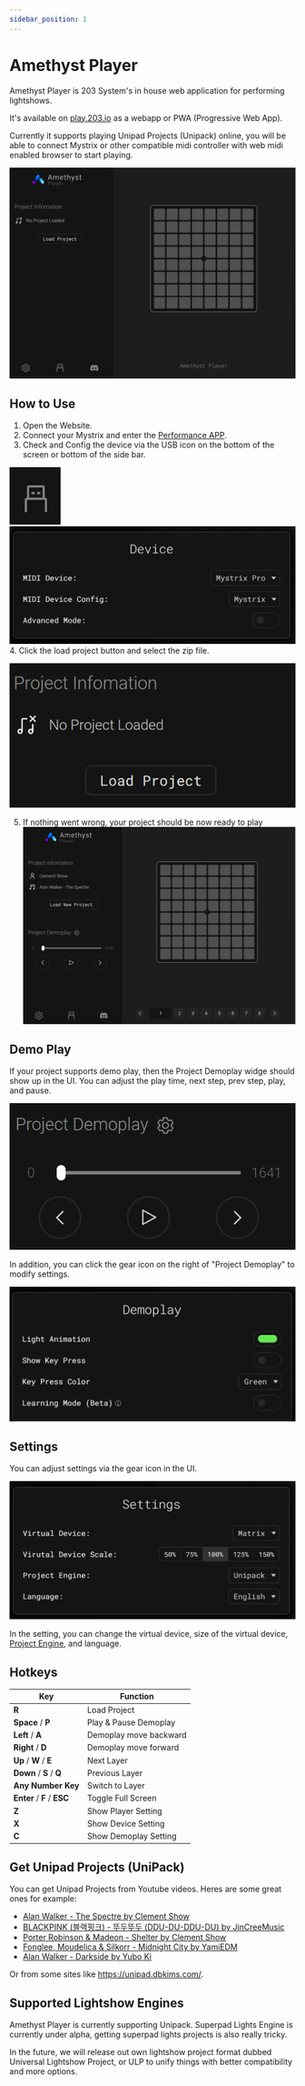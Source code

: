 ```yaml
---
sidebar_position: 1
---
```


# Amethyst Player

Amethyst Player is 203 System's in house web application for performing lightshows.

It's available on [play.203.io](https://play.203.io) as a webapp or PWA (Progressive Web App).

Currently it supports playing Unipad Projects (Unipack) online, you will be able to connect Mystrix or other compatible midi controller with web midi enabled browser to start playing.

![Amethyst Player UI](MainUI.png)

## How to Use
1. Open the Website.
2. Connect your Mystrix and enter the [Performance APP](/docs/MatrixOS/Applications/Performance).
3. Check and Config the device via the USB icon on the bottom of the screen or bottom of the side bar.

![USB Icon](USB.png)
![Device Config](DeviceConfig.png)
4. Click the load project button and select the zip file.

![Load Project](LoadProject.png)

5. If nothing went wrong, your project should be now ready to play![Project Loaded](ProjectLoaded.png)


## Demo Play
If your project supports demo play, then the Project Demoplay widge should show up in the UI. You can adjust the play time, next step, prev step, play, and pause.

![Demoplay](Demoplay.png)

In addition, you can click the gear icon on the right of "Project Demoplay" to modify settings.

![Demoplay Settings](DemoplaySettings.png)

## Settings
You can adjust settings via the gear icon in the UI.

![Settings](Settings.png)

In the setting, you can change the virtual device, size of the virtual device, [Project Engine](#supported-lightshow-engines), and language.


## Hotkeys
| Key            | Function                 |
|----------------|--------------------------|
| **R**          | Load Project             |
| **Space** / **P**  | Play & Pause Demoplay     |
| **Left** / **A**   | Demoplay move backward   |
| **Right** / **D**  | Demoplay move forward    |
| **Up** / **W** / **E** | Next Layer               |
| **Down** / **S** / **Q**| Previous Layer           |
| **Any Number Key**          | Switch to Layer   |
| **Enter** / **F** / **ESC** | Toggle Full Screen   |
| **Z**          | Show Player Setting      |
| **X**          | Show Device Setting      |
| **C**          | Show Demoplay Setting    |

## Get Unipad Projects (UniPack)

You can get Unipad Projects from Youtube videos. Heres are some great ones for example:
- [Alan Walker - The Spectre by Clement Show](https://www.youtube.com/watch?v=-96eVsFJW-M)
- [ BLACKPINK (블랙핑크) - 뚜두뚜두 (DDU-DU-DDU-DU) by JinCreeMusic](https://www.youtube.com/watch?v=QTsq8lM9uqg)
- [Porter Robinson & Madeon - Shelter by Clement Show](https://www.youtube.com/watch?v=TnPQg9h6Un0)
- [Fonglee, Moudelica & Silkorr - Midnight City by YamiEDM](https://www.youtube.com/watch?v=KYiaGXlBxLE)
- [Alan Walker - Darkside by Yubo Ki](https://www.youtube.com/watch?v=ZtSGblqfmKQ)

Or from some sites like https://unipad.dbkims.com/.

## Supported Lightshow Engines

Amethyst Player is currently supporting Unipack. Superpad Lights Engine is currently under alpha, getting superpad lights projects is also really tricky.

In the future, we will release out own lightshow project format dubbed Universal Lightshow Project, or ULP to unify things with better compatibility and more options.
